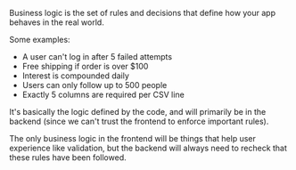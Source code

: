 Business logic is the set of rules and decisions that define how your app behaves in the real world.

Some examples:
- A user can't log in after 5 failed attempts
- Free shipping if order is over $100
- Interest is compounded daily
- Users can only follow up to 500 people
- Exactly 5 columns are required per CSV line

It's basically the logic defined by the code, and will primarily be in the backend (since we can't trust the frontend to enforce important rules).

The only business logic in the frontend will be things that help user experience like validation, but the backend will always need to recheck that these rules have been followed.